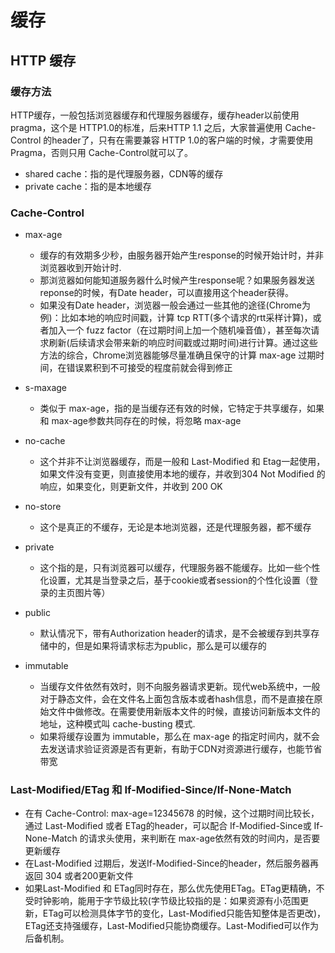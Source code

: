 # 缓存

## HTTP 缓存

### 缓存方法

HTTP缓存，一般包括浏览器缓存和代理服务器缓存，缓存header以前使用pragma，这个是 HTTP1.0的标准，后来HTTP 1.1 之后，大家普遍使用 Cache-Control 的header了，只有在需要兼容 HTTP 1.0的客户端的时候，才需要使用 Pragma，否则只用 Cache-Control就可以了。

* shared cache：指的是代理服务器，CDN等的缓存
* private cache：指的是本地缓存

### Cache-Control

* max-age
  * 缓存的有效期多少秒，由服务器开始产生response的时候开始计时，并非浏览器收到开始计时.
  * 那浏览器如何能知道服务器什么时候产生response呢？如果服务器发送reponse的时候，有Date header，可以直接用这个header获得。
  * 如果没有Date header，浏览器一般会通过一些其他的途径(Chrome为例)：比如本地的响应时间戳，计算 tcp RTT(多个请求的rtt采样计算)，或者加入一个 fuzz factor（在过期时间上加一个随机噪音值），甚至每次请求刷新(后续请求会带来新的响应时间戳或过期时间)进行计算。通过这些方法的综合，Chrome浏览器能够尽量准确且保守的计算 max-age 过期时间，在错误累积到不可接受的程度前就会得到修正
* s-maxage
  * 类似于 max-age，指的是当缓存还有效的时候，它特定于共享缓存，如果和 max-age参数共同存在的时候，将忽略 max-age

* no-cache

  * 这个并非不让浏览器缓存，而是一般和 Last-Modified 和 Etag一起使用，如果文件没有变更，则直接使用本地的缓存，并收到304 Not Modified 的响应，如果变化，则更新文件，并收到 200 OK

* no-store

  * 这个是真正的不缓存，无论是本地浏览器，还是代理服务器，都不缓存

* private

  * 这个指的是，只有浏览器可以缓存，代理服务器不能缓存。比如一些个性化设置，尤其是当登录之后，基于cookie或者session的个性化设置（登录的主页图片等）

* public

  * 默认情况下，带有Authorization header的请求，是不会被缓存到共享存储中的，但是如果将请求标志为public，那么是可以缓存的

* immutable

  * 当缓存文件依然有效时，则不向服务器请求更新。现代web系统中，一般对于静态文件，会在文件名上面包含版本或者hash信息，而不是直接在原始文件中做修改。在需要使用新版本文件的时候，直接访问新版本文件的地址，这种模式叫 cache-busting 模式.
  * 如果将缓存设置为 immutable，那么在 max-age 的指定时间内，就不会去发送请求验证资源是否有更新，有助于CDN对资源进行缓存，也能节省带宽

  

### Last-Modified/ETag 和 If-Modified-Since/If-None-Match

* 在有 Cache-Control: max-age=12345678 的时候，这个过期时间比较长，通过 Last-Modified 或者 ETag的header，可以配合 If-Modified-Since或 If-None-Match 的请求头使用，来判断在 max-age依然有效的时间内，是否要更新缓存
* 在Last-Modified 过期后，发送If-Modified-Since的header，然后服务器再返回 304 或者200更新文件
* 如果Last-Modified 和 ETag同时存在，那么优先使用ETag。ETag更精确，不受时钟影响，能用于字节级比较(字节级比较指的是：如果资源有小范围更新，ETag可以检测具体字节的变化，Last-Modified只能告知整体是否更改)，ETag还支持强缓存，Last-Modified只能协商缓存。Last-Modified可以作为后备机制。

